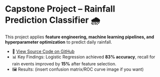 # Capstone Project – Rainfall Prediction Classifier 🌧️  

This project applies **feature engineering, machine learning pipelines, and hyperparameter optimization** to predict daily rainfall.  

- 🔗 [View Source Code on GitHub](https://github.com/LucaBalde26/Capstone)  
- 📊 Key Findings: Logistic Regression achieved **83% accuracy**, recall for rain events improved by **15%** after feature selection.  
- 🖼️ Results: (insert confusion matrix/ROC curve image if you want)  
